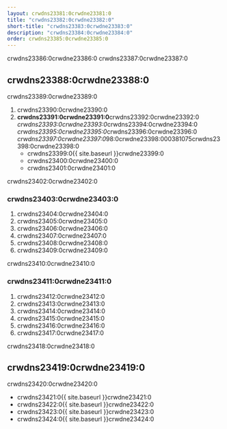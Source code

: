 ```yaml
---
layout: crwdns23381:0crwdne23381:0
title: "crwdns23382:0crwdne23382:0"
short-title: "crwdns23383:0crwdne23383:0"
description: "crwdns23384:0crwdne23384:0"
order: crwdns23385:0crwdne23385:0
---
```

crwdns23386:0crwdne23386:0 crwdns23387:0crwdne23387:0

## crwdns23388:0crwdne23388:0

crwdns23389:0crwdne23389:0

1. crwdns23390:0crwdne23390:0
2. **crwdns23391:0crwdne23391:0**crwdns23392:0crwdne23392:0 *crwdns23393:0crwdne23393:0*crwdns23394:0crwdne23394:0 *crwdns23395:0crwdne23395:0*crwdns23396:0crwdne23396:0 *crwdns23397:0crwdne23397:0*98:0crwdne23398:000381075crwdns23398:0crwdne23398:0 
    - crwdns23399:0{{ site.baseurl }}crwdne23399:0
    - crwdns23400:0crwdne23400:0
    - crwdns23401:0crwdne23401:0

crwdns23402:0crwdne23402:0

### crwdns23403:0crwdne23403:0

1. crwdns23404:0crwdne23404:0
2. crwdns23405:0crwdne23405:0
3. crwdns23406:0crwdne23406:0
4. crwdns23407:0crwdne23407:0
5. crwdns23408:0crwdne23408:0
6. crwdns23409:0crwdne23409:0

crwdns23410:0crwdne23410:0

### crwdns23411:0crwdne23411:0

1. crwdns23412:0crwdne23412:0
2. crwdns23413:0crwdne23413:0
3. crwdns23414:0crwdne23414:0
4. crwdns23415:0crwdne23415:0
5. crwdns23416:0crwdne23416:0
6. crwdns23417:0crwdne23417:0

crwdns23418:0crwdne23418:0

## crwdns23419:0crwdne23419:0

crwdns23420:0crwdne23420:0

- crwdns23421:0{{ site.baseurl }}crwdne23421:0
- crwdns23422:0{{ site.baseurl }}crwdne23422:0
- crwdns23423:0{{ site.baseurl }}crwdne23423:0
- crwdns23424:0{{ site.baseurl }}crwdne23424:0